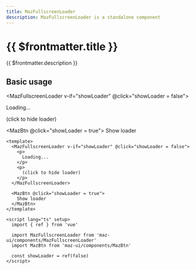 ```yaml
---
title: MazFullscreenLoader
description: MazFullscreenLoader is a standalone component
---
```



# {{ $frontmatter.title }}

{{ $frontmatter.description }}

<!--@include: ./../.vitepress/mixins/getting-started.md-->

## Basic usage

<MazFullscreenLoader v-if="showLoader" @click="showLoader = false">
  <p>
    Loading...
  </p>
  <p>
    (click to hide loader)
  </p>
</MazFullscreenLoader>

<MazBtn @click="showLoader = true">
  Show loader
</MazBtn>

```vue
<template>
  <MazFullscreenLoader v-if="showLoader" @click="showLoader = false">
    <p>
      Loading...
    </p>
    <p>
      (click to hide loader)
    </p>
  </MazFullscreenLoader>

  <MazBtn @click="showLoader = true">
    Show loader
  </MazBtn>
</template>

<script lang="ts" setup>
  import { ref } from 'vue'

  import MazFullscreenLoader from 'maz-ui/components/MazFullscreenLoader'
  import MazBtn from 'maz-ui/components/MazBtn'

  const showLoader = ref(false)
</script>
```

<script lang="ts" setup>
  import { ref } from 'vue'

  const showLoader = ref(false)
</script>

<!--@include: ./../.vitepress/generated-docs/maz-fullscreen-loader.doc.md-->
